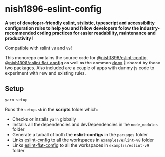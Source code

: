 # nish1896-eslint-config

**A set of developer-friendly [eslint](https://eslint.org/), [stylistic](https://eslint.style/), [typescript](https://www.typescriptlang.org/) and [accessibility](https://developer.mozilla.org/en-US/docs/Learn/Accessibility/What_is_accessibility) configuration rules to help you and fellow developers follow the industry-recommended coding practices for easier readability, maintenance and productivity !**

Compatible with eslint `v8` and `v9`!

This monorepo contains the source code for [@nish1896/eslint-config](https://www.npmjs.com/package/@nish1896/eslint-config), [@nish1896/eslint-flat-config](https://www.npmjs.com/package/@nish1896/eslint-flat-config) as well as the common [docs](https://nish1896-eslint-config.vercel.app/) 📖 shared by these two packages. Also included are a couple of apps with dummy js code to experiment with new and existing rules.

## Setup

```bash
yarn setup
```

Runs the `setup.sh` in the **scripts** folder which:

- Checks or installs `yarn` globally
- Installs all the dependencies and devDependencies in the `node_modules` folder
- Generate a tarball of both the **eslint-configs** in the `packages` folder
- Links [eslint-config](https://www.npmjs.com/package/@nish1896/eslint-config) to all the workspaces in `examples/eslint-v8` folder
- Links [eslint-flat-config](https://www.npmjs.com/package/@nish1896/eslint-flat-config) to all the workspaces in `examples/eslint-v9` folder
